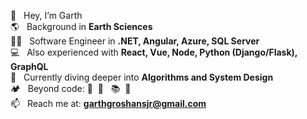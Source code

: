 👋 &nbsp;&nbsp;Hey, I’m Garth  
🌎 &nbsp;&nbsp;Background in **Earth Sciences**  
👨‍💻 &nbsp;&nbsp;Software Engineer in **.NET, Angular, Azure, SQL Server**  
💻 &nbsp;&nbsp;Also experienced with **React, Vue, Node, Python (Django/Flask), GraphQL**  
🚀 &nbsp;&nbsp;Currently diving deeper into **Algorithms and System Design**  
🏕️ &nbsp;&nbsp;Beyond code: 🎸&nbsp;  🎨 &nbsp; 📚&nbsp;  🌯 <br/>
📫 &nbsp;&nbsp;Reach me at: **garthgroshansjr@gmail.com** 

<!---
ggroshansii/ggroshansii is a ✨ special ✨ repository because its `README.md` (this file) appears on your GitHub profile.
You can click the Preview link to take a look at your changes.
--->
